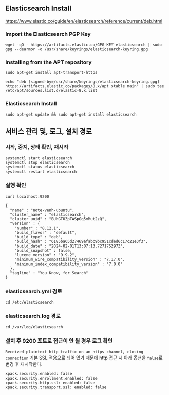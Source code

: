## Elasticsearch Install
https://www.elastic.co/guide/en/elasticsearch/reference/current/deb.html

### Import the Elasticsearch PGP Key
```
wget -qO - https://artifacts.elastic.co/GPG-KEY-elasticsearch | sudo gpg --dearmor -o /usr/share/keyrings/elasticsearch-keyring.gpg
```

### Installing from the APT repository
```
sudo apt-get install apt-transport-https
```
```
echo "deb [signed-by=/usr/share/keyrings/elasticsearch-keyring.gpg] https://artifacts.elastic.co/packages/8.x/apt stable main" | sudo tee /etc/apt/sources.list.d/elastic-8.x.list
```

### Elasticsearch Install
```
sudo apt-get update && sudo apt-get install elasticsearch
```

## 서비스 관리 및, 로그, 설치 경로

### 시작, 중지, 상태 확인, 재시작
```
systemctl start elasticsearch
systemctl stop elasticsearch
systemctl status elasticsearch
systemctl restart elasticsearch
```

### 실행 확인
```
curl localhost:9200
```
```
{
  "name" : "note-venh-ubuntu",
  "cluster_name" : "elasticsearch",
  "cluster_uuid" : "BUhGTUZpTASpGq5mMut2zQ",
  "version" : {
    "number" : "8.12.1",
    "build_flavor" : "default",
    "build_type" : "deb",
    "build_hash" : "6185ba65d27469afabc9bc951cded6c17c21e3f3",
    "build_date" : "2024-02-01T13:07:13.727175297Z",
    "build_snapshot" : false,
    "lucene_version" : "9.9.2",
    "minimum_wire_compatibility_version" : "7.17.0",
    "minimum_index_compatibility_version" : "7.0.0"
  },
  "tagline" : "You Know, for Search"
}
```

### elasticsearch.yml 경로
```
cd /etc/elasticsearch
```

### elasticsearch.log 경로
```
cd /var/log/elasticsearch
```

### 설치 후 9200 포트로 접근이 안 될 경우 로그 확인
`Received plaintext http traffic on an https channel, closing connection` 기본 SSL 적용으로 되어 있기 때문에 http 접근 시 아래 옵션을 `false`로 변경 후 재시작한다.
```
xpack.security.enabled: false
xpack.security.enrollment.enabled: false
xpack.security.http.ssl: enabled: false
xpack.security.transport.ssl: enabled: false
```



